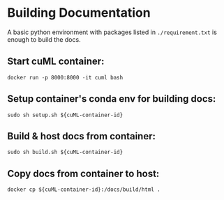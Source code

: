 # Building Documentation

A basic python environment with packages listed in `./requirement.txt` is
enough to build the docs.

## Start cuML container:
```
docker run -p 8000:8000 -it cuml bash
```

## Setup container's conda env for building docs:
```
sudo sh setup.sh ${cuML-container-id}
```

## Build & host docs from container:
```
sudo sh build.sh ${cuML-container-id}
```

## Copy docs from container to host:
```
docker cp ${cuML-container-id}:/docs/build/html .
```
